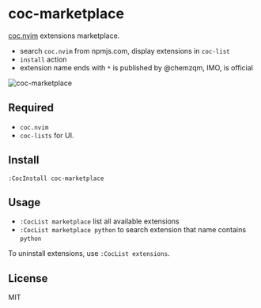 # coc-marketplace

[coc.nvim][1] extensions marketplace.

* search `coc.nvim` from npmjs.com, display extensions in `coc-list`
* `install` action
* extension name ends with `*` is published by @chemzqm, IMO, is official

![coc-marketplace](https://i.loli.net/2019/06/01/5cf15b4ef100286645.png)

## Required

* `coc.nvim`
* `coc-lists` for UI.

## Install

`:CocInstall coc-marketplace`

## Usage

* `:CocList marketplace` list all available extensions
* `:CocList marketplace python` to search extension that name contains `python`

To uninstall extensions, use `:CocList extensions`.

## License

MIT

[1]: https://github.com/neoclide/coc.nvim
